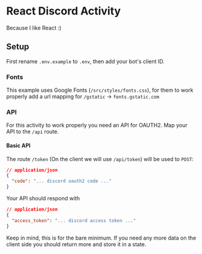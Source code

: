 # React Discord Activity

Because I like React :)

## Setup

First rename `.env.example` to `.env`, then add your bot's client ID.

### Fonts

This example uses Google Fonts (`/src/styles/fonts.css`), for them to work properly add a url mapping for `/gstatic` -> `fonts.gstatic.com` 

### API

For this activity to work properly you need an API for OAUTH2. Map your API to the `/api` route.

#### Basic API

The route `/token` (On the client we will use `/api/token`) will be used to `POST`:

```json
// application/json
{
  "code": "... discord oauth2 code ..."
}
```

Your API should respond with

```json
// application/json
{
  "access_token": "... discord access token ..."
}
```

Keep in mind, this is for the bare minimum. If you need any more data on the client side you should return more and store it in a state.
